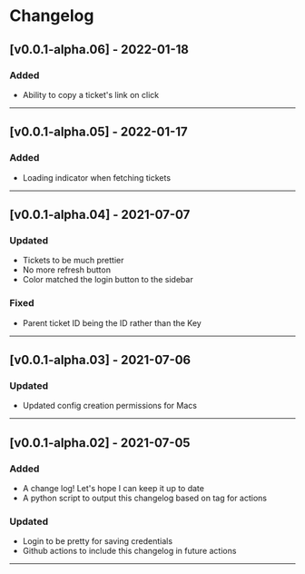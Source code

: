 # Changelog
## [v0.0.1-alpha.06] - 2022-01-18
### Added
- Ability to copy a ticket's link on click
---
## [v0.0.1-alpha.05] - 2022-01-17
### Added
- Loading indicator when fetching tickets
---
## [v0.0.1-alpha.04] - 2021-07-07
### Updated
- Tickets to be much prettier
- No more refresh button
- Color matched the login button to the sidebar
### Fixed
- Parent ticket ID being the ID rather than the Key
---
## [v0.0.1-alpha.03] - 2021-07-06
### Updated
- Updated config creation permissions for Macs
---
## [v0.0.1-alpha.02] - 2021-07-05
### Added
- A change log! Let's hope I can keep it up to date
- A python script to output this changelog based on tag for actions
### Updated
- Login to be pretty for saving credentials
- Github actions to include this changelog in future actions
---
